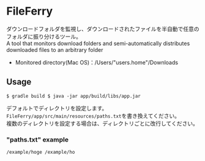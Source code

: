 # FileFerry

ダウンロードフォルダを監視し、ダウンロードされたファイルを半自動で任意のフォルダに振り分けるツール。  
A tool that monitors download folders and semi-automatically distributes downloaded files to an arbitrary folder

- Monitored directory(Mac OS)：/Users/"users.home"/Downloads

## Usage

``
$ gradle build
$ java -jar app/build/libs/app.jar
``

デフォルトでディレクトリを設定します。`FileFerry/app/src/main/resources/paths.txt`を書き換えてください。  
複数のディレクトリを設定する場合は、ディレクトリごとに改行してください。

### "paths.txt" example

``
/example/hoge
/example/ho
``
